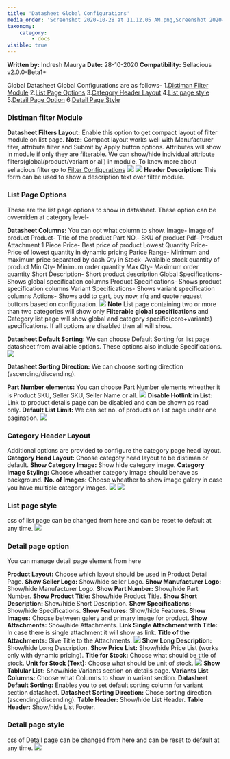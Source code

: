 ```yaml
---
title: 'Datasheet Global Configurations'
media_order: 'Screenshot 2020-10-28 at 11.12.05 AM.png,Screenshot 2020-10-28 at 11.20.51 AM.png,Screenshot 2020-10-28 at 12.14.25 PM.png,Screenshot 2020-10-28 at 12.16.15 PM.png,Screenshot 2020-10-28 at 12.23.33 PM.png,Screenshot 2020-10-28 at 12.35.14 PM.png,Screenshot 2020-10-28 at 12.39.01 PM.png,Screenshot 2020-10-28 at 12.26.42 PM.png,Screenshot 2020-10-28 at 12.40.41 PM.png,Screenshot 2020-10-28 at 12.45.12 PM.png,Screenshot 2020-10-28 at 12.50.16 PM.png,Screenshot 2020-10-28 at 1.12.10 PM.png'
taxonomy:
    category:
        - docs
visible: true
---
```


**Written by:** Indresh Maurya
**Date:** 28-10-2020
**Compatibility:** Sellacious v2.0.0-Beta1+

Global Datasheet Global Configurations are as follows-
1.[Distiman Filter Module](https://www.sellacious.com/learn/distiman/datasheet-component/datasheet-global-configurations#distiman-filter-module)
2.[List Page Options](https://www.sellacious.com/learn/distiman/datasheet-component/datasheet-global-configurations#list-page-options)
3.[Category Header Layout](https://www.sellacious.com/learn/distiman/datasheet-component/datasheet-global-configurations#category-header-layout)
4.[List page style](https://www.sellacious.com/learn/distiman/datasheet-component/datasheet-global-configurations#list-page-style)
5.[Detail Page Option](https://www.sellacious.com/learn/distiman/datasheet-component/datasheet-global-configurations#detail-page-option)
6.[Detail Page Style](https://www.sellacious.com/learn/distiman/datasheet-component/datasheet-global-configurations#detail-page-style)

### Distiman filter Module

**Datasheet Filters Layout:** Enable this option to get compact layout of filter module on list page.
**Note:** Compact layout works well with Manufacturer fiter, attribute filter and Submit by Apply button options. Attributes will show in module if only they are filterable. We can show/hide individual attribute filters(global/product/variant or all) in module. To know more about sellacious filter go to [Filter Configurations](https://www.sellacious.com/documentation-v2#/learn/frontend-product-filter/filter-configurations)
![](Screenshot%202020-10-28%20at%2011.20.51%20AM.png)
![](Screenshot%202020-10-28%20at%2011.12.05%20AM.png)
**Header Description:** This form can be used to show a description text over filter module.

### List Page Options
These are the list page options to show in datasheet. These option can be ovverriden at category level-

**Datasheet Columns:** You can opt what column to show.
	Image- Image of product
    Product- Title of the product
    Part NO.- SKU of product
    Pdf- Product Attachment
    1 Piece Price- Best price of product
    Lowest Quantity Price- Price of lowest quantity in dynamic pricing
	Parice Range- Minimum and maximum price separated by dash
    Qty in Stock- Avaialble stock quantity of product
	Min Qty- Minimum order quantity
    Max Qty- Maximum order quantity
    Short Description- Short product description
    Global Specifications- Shows global specification columns
    Product Specifications- Shows product specification columns
    Variant Specifications- Shows variant specification columns
    Actions- Shows add to cart, buy now, rfq and quote request buttons based on configuration.
![](Screenshot%202020-10-28%20at%2012.14.25%20PM.png) 
**Note** List page containing two or more than two categories will show only **Filterable global specifications** and Category list page will show global and category specific(core+variants) specifications. If all options are disabled then all will show. 

**Datasheet Default Sorting:** We can choose Default Sorting for list page datasheet from available options. These options also include Specifications.
![](Screenshot%202020-10-28%20at%2012.16.15%20PM.png)

**Datasheet Sorting Direction:** We can choose sorting direction (ascending/discending).

**Part Number elements:** You can choose Part Number elements wheather it is Product SKU, Seller SKU, Seller Name or all.
![](Screenshot%202020-10-28%20at%2012.23.33%20PM.png)
**Disable Hotlink in List:** Link to product details page can be disabled and can be shown as read only.
**Default List Limit:** We can set no. of products on list page under one pagination.
![](Screenshot%202020-10-28%20at%2012.26.42%20PM.png)

### Category Header Layout
Additional options are provided to configure the category page head layout.
**Category Head Layout:** Choose categoty head layout to be distiman or default.
**Show Category Image:** Show hide category image.
**Category Image Styling:** Choose wheather category image should behave as background.
**No. of Images:** Choose wheather to show image galery in case you have multiple category images.
![](Screenshot%202020-10-28%20at%201.12.10%20PM.png)
![](Screenshot%202020-10-28%20at%2012.35.14%20PM.png)

### List page style
css of list page can be changed from here and can be reset to default at any time.
![](Screenshot%202020-10-28%20at%2012.39.01%20PM.png)


### Detail page option
You can manage detail page element from here

**Product Layout:** Choose which layout should be used in Product Detail Page.
**Show Seller Logo:** Show/hide seller Logo.
**Show Manufacturer Logo:** Show/hide Manufacturer Logo.
**Show Part Number:** Show/hide Part Number.
**Show Product Title:** Show/hide Product Title.
**Show Short Description:** Show/hide Short Description.
**Show Specifications:** Show/hide Specifications.
**Show Features:** Show/hide Features.
**Show Images:** Choose between galery and primary image for product.
**Show Attachments:** Show/hide Attachments.
**Link Single Attachment with Title:** In case there is single attachment it will show as link.
**Title of the Attachments:** Give Title to the Attachments.
![](Screenshot%202020-10-28%20at%2012.45.12%20PM.png)
**Show Long Description:** Show/hide Long Description.
**Show Price List:** Show/hide Price List (works only with dynamic pricing).
**Title for Stock:** Choose what should be title of stock.
**Unit for Stock (Text):** Choose what should be unit of stock.
![](Screenshot%202020-10-28%20at%2012.50.16%20PM.png)
**Show Tablular List:** Show/hide Variants section on details page.
**Variants List Columns:** Choose what Columns to show in variant section.
**Datasheet Default Sorting:** Enables you to set default sorting column for variant section datasheet.
**Datasheet Sorting Direction:** Chose sorting direction (ascending/discending).
**Table Header:** Show/hide List Header.
**Table Header:** Show/hide List Footer.



### Detail page style
css of Detail page can be changed from here and can be reset to default at any time.
![](Screenshot%202020-10-28%20at%2012.40.41%20PM.png)